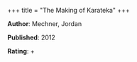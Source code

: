 +++
title = "The Making of Karateka"
+++



**Author**: Mechner, Jordan

**Published**: 2012

**Rating**: +
